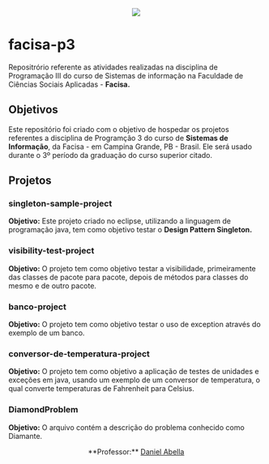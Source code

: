 <p align="center">
  <a href="https://cesed.br">
    <img src="https://media.licdn.com/mpr/mpr/shrink_200_200/AAEAAQAAAAAAAAh1AAAAJDlmN2ViMGFhLThkZDEtNDFiMC1hYzI1LTViOWRkMTYzM2VjZg.png" >
  </a>
</p>

# facisa-p3
Repositrório referente as atividades realizadas na disciplina de Programação III do curso de Sistemas de informação na Faculdade de Ciências Sociais Aplicadas - **Facisa.**

## Objetivos
Este repositório foi criado com o objetivo de hospedar os projetos referentes a disciplina de 
Programção 3 do curso de **Sistemas de Informação**, da Facisa - em Campina Grande, PB - Brasil.
Ele será usado durante o 3º período da graduação do curso superior citado.

## Projetos

### singleton-sample-project
**Objetivo:**  Este projeto criado no eclipse, utilizando a linguagem de programação java, tem como objetivo testar o **Design Pattern Singleton.**<br>

### visibility-test-project
**Objetivo:** O projeto tem como objetivo testar a visibilidade, primeiramente das classes de 
pacote para pacote, depois de métodos para classes do mesmo e de outro pacote.<br>

### banco-project
**Objetivo:** O projeto tem como objetivo testar o uso de exception através do exemplo de um banco.<br>

### conversor-de-temperatura-project
**Objetivo:** O projeto tem como objetivo a aplicação de testes de unidades e exceções em java, usando um exemplo de um conversor de temperatura, o qual converte temperaturas de Fahrenheit para Celsius.<br>

### DiamondProblem
**Objetivo:** O arquivo contém a descrição do problema conhecido como Diamante.<br>

<p align ="center"> **Professor:**
  <a href="https://github.com/daniel-abella"> Daniel Abella</a>
</p>
